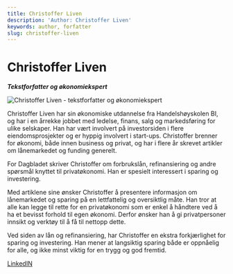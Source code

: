 ```yaml
---
title: Christoffer Liven
description: 'Author: Christoffer Liven'
keywords: author, forfatter
slug: christoffer-liven
---
```


# Christoffer Liven

**_Tekstforfatter og økonomiekspert_**

![Christoffer Liven - tekstforfatter og økonomiekspert](/lan/img/christoffer-liven.jpg 'Christoffer Liven')

Christoffer Liven har sin økonomiske utdannelse fra Handelshøyskolen BI, og har i en årrekke jobbet med ledelse, finans, salg og markedsføring for ulike selskaper. Han har vært involvert på investorsiden i flere eiendomsprosjekter og er hyppig involvert i start-ups. Christoffer brenner for økonomi, både innen business og privat, og har i flere år skrevet artikler om lånemarkedet og funding generelt.

For Dagbladet skriver Christoffer om forbrukslån, refinansiering og andre spørsmål knyttet til privatøkonomi. Han er spesielt interessert i sparing og investering.

Med artiklene sine ønsker Christoffer å presentere informasjon om lånemarkedet og sparing på en lettfattelig og oversiktlig måte. Han tror at alle kan legge til rette for en privatøkonomi som er enkel å håndtere ved å ha et bevisst forhold til egen økonomi. Derfor ønsker han å gi privatpersoner innsikt og verktøy til å få til nettopp dette.

Ved siden av lån og refinansiering, har Christoffer en ekstra forkjærlighet for sparing og investering. Han mener at langsiktig sparing både er oppnåelig for alle, og ikke minst viktig for en trygg og god fremtid.

[LinkedIN](https://www.linkedin.com/in/christoffer-liven-8bb19329/)
